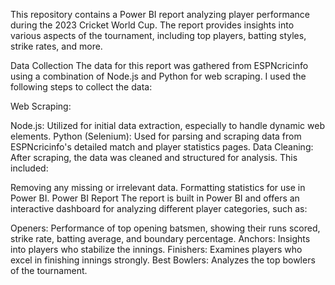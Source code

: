 This repository contains a Power BI report analyzing player performance during the 2023 Cricket World Cup. The report provides insights into various aspects of the tournament, including top players, batting styles, strike rates, and more.

Data Collection
The data for this report was gathered from ESPNcricinfo using a combination of Node.js and Python for web scraping. I used the following steps to collect the data:

Web Scraping:

Node.js: Utilized for initial data extraction, especially to handle dynamic web elements.
Python (Selenium): Used for parsing and scraping data from ESPNcricinfo's detailed match and player statistics pages.
Data Cleaning: After scraping, the data was cleaned and structured for analysis. This included:

Removing any missing or irrelevant data.
Formatting statistics for use in Power BI.
Power BI Report
The report is built in Power BI and offers an interactive dashboard for analyzing different player categories, such as:

Openers: Performance of top opening batsmen, showing their runs scored, strike rate, batting average, and boundary percentage.
Anchors: Insights into players who stabilize the innings.
Finishers: Examines players who excel in finishing innings strongly.
Best Bowlers: Analyzes the top bowlers of the tournament.

